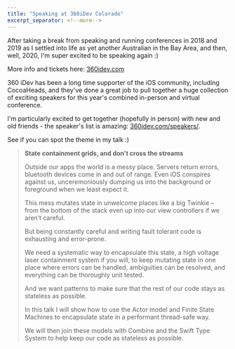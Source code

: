```yaml
---
title: "Speaking at 360iDev Colorado"
excerpt_separator: <!--more-->
---
```


After taking a break from speaking and running conferences in 2018 and 2019 as I settled into life as yet another Australian in the Bay Area, and then, well, 2020, I'm super excited to be speaking again :)

More info and tickets here: [360idev.com](https://360idev.com)

<!--more-->

360 iDev has been a long time supporter of the iOS community, including CocoaHeads, and they've done a great job to pull together a huge collection of exciting speakers for this year's combined in-person and virtual conference.

I'm particularly excited to get together (hopefully in person) with new and old friends - the speaker's list is amazing: [360idev.com/speakers/](https://360idev.com/speakers/).

See if you can spot the theme in my talk :)

> **State containment grids, and don’t cross the streams**
>
> Outside our apps the world is a messy place. Servers return errors, bluetooth devices come in and out of range. Even iOS conspires against us, unceremoniously dumping us into the background or foreground when we least expect it.
> 
> This mess mutates state in unwelcome places like a big Twinkie – from the bottom of the stack even up into our view controllers if we aren’t careful.
> 
> But being constantly careful and writing fault tolerant code is exhausting and error-prone.
> 
> We need a systematic way to encapsulate this state, a high voltage laser containment system if you will, to keep mutating state in one place where errors can be handled, ambiguities can be resolved, and everything can be thoroughly unit tested.
> 
> And we want patterns to make sure that the rest of our code stays as stateless as possible.
> 
> In this talk I will show how to use the Actor model and Finite State Machines to encapsulate state in a performant thread-safe way.
> 
> We will then join these models with Combine and the Swift Type System to help keep our code as stateless as possible.
